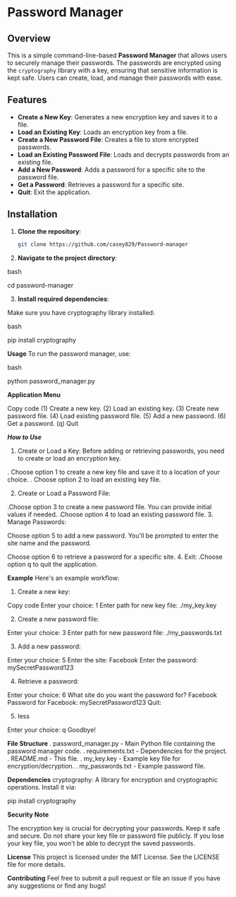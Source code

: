 # Password Manager

## Overview

This is a simple command-line-based **Password Manager** that allows users to securely manage their passwords. The passwords are encrypted using the `cryptography` library with a key, ensuring that sensitive information is kept safe. Users can create, load, and manage their passwords with ease.

## Features

- **Create a New Key**: Generates a new encryption key and saves it to a file.
- **Load an Existing Key**: Loads an encryption key from a file.
- **Create a New Password File**: Creates a file to store encrypted passwords.
- **Load an Existing Password File**: Loads and decrypts passwords from an existing file.
- **Add a New Password**: Adds a password for a specific site to the password file.
- **Get a Password**: Retrieves a password for a specific site.
- **Quit**: Exit the application.

## Installation

1. **Clone the repository**:
   
   ```bash
   git clone https://github.com/casey829/Password-manager

2. **Navigate to the project directory**:

bash

cd password-manager


3. **Install required dependencies**:

Make sure you have cryptography library installed:

bash

pip install cryptography

**Usage**
To run the password manager, use:

bash

python password_manager.py

**Application Menu**

Copy code
(1) Create a new key.
(2) Load an existing key.
(3) Create new password file.
(4) Load existing password file.
(5) Add a new password.
(6) Get a password.
(q) Quit

***How to Use***
1. Create or Load a Key: Before adding or retrieving passwords, you need to create or load an encryption key.

 . Choose option 1 to create a new key file and save it to a location of your choice.
 . Choose option 2 to load an existing key file.

2. Create or Load a Password File:

  .Choose option 3 to create a new password file. You can provide initial values if needed.
  .Choose option 4 to load an existing password file.
3. Manage Passwords:

Choose option 5 to add a new password. You'll be prompted to enter the site name and the password.

Choose option 6 to retrieve a password for a specific site.
4. Exit:
  .Choose option q to quit the application.

**Example**
Here's an example workflow:

1. Create a new key:

Copy code
Enter your choice: 1
Enter path for new key file: ./my_key.key

2. Create a new password file:

Enter your choice: 3
Enter path for new password file: ./my_passwords.txt

3. Add a new password:

Enter your choice: 5
Enter the site: Facebook
Enter the password: mySecretPassword123

4. Retrieve a password:

Enter your choice: 6
What site do you want the password for? Facebook
Password for Facebook: mySecretPassword123
Quit:

5. less

Enter your choice: q
Goodbye!

**File Structure**
. password_manager.py - Main Python file containing the password manager code.
. requirements.txt - Dependencies for the project.
. README.md - This file.
. my_key.key - Example key file for encryption/decryption.
. my_passwords.txt - Example password file.

**Dependencies**
cryptography: A library for encryption and cryptographic operations.
Install it via:

pip install cryptography

**Security Note**

The encryption key is crucial for decrypting your passwords. Keep it safe and secure.
Do not share your key file or password file publicly.
If you lose your key file, you won't be able to decrypt the saved passwords.

**License**
This project is licensed under the MIT License. See the LICENSE file for more details.

**Contributing**
Feel free to submit a pull request or file an issue if you have any suggestions or find any bugs!


